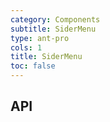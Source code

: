 ```yaml
---
category: Components
subtitle: SiderMenu
type: ant-pro
cols: 1
title: SiderMenu
toc: false
---
```



## API






